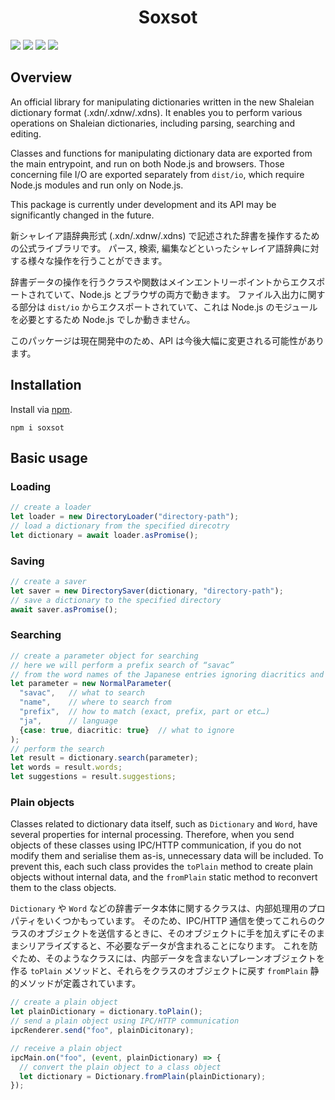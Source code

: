 <div align="center">
<h1>Soxsot</h1>
</div>

![](https://img.shields.io/github/package-json/v/Ziphil/Soxsot)
![](https://img.shields.io/github/commit-activity/y/Ziphil/Soxsot?label=commits)
![](https://img.shields.io/github/workflow/status/Ziphil/Soxsot/test?label=test)
[![](https://img.shields.io/codecov/c/github/Ziphil/Soxsot)](https://app.codecov.io/gh/Ziphil/Soxsot)


## Overview
An official library for manipulating dictionaries written in the new Shaleian dictionary format (.xdn/.xdnw/.xdns).
It enables you to perform various operations on Shaleian dictionaries, including parsing, searching and editing.

Classes and functions for manipulating dictionary data are exported from the main entrypoint, and run on both Node.js and browsers.
Those concerning file I/O are exported separately from `dist/io`, which require Node.js modules and run only on Node.js.

This package is currently under development and its API may be significantly changed in the future.

新シャレイア語辞典形式 (.xdn/.xdnw/.xdns) で記述された辞書を操作するための公式ライブラリです。
パース, 検索, 編集などといったシャレイア語辞典に対する様々な操作を行うことができます。

辞書データの操作を行うクラスや関数はメインエントリーポイントからエクスポートされていて、Node.js とブラウザの両方で動きます。
ファイル入出力に関する部分は `dist/io` からエクスポートされていて、これは Node.js のモジュールを必要とするため Node.js でしか動きません。

このパッケージは現在開発中のため、API は今後大幅に変更される可能性があります。

## Installation
Install via [npm](https://www.npmjs.com/package/soxsot).
```
npm i soxsot
```

## Basic usage
### Loading
```typescript
// create a loader
let loader = new DirectoryLoader("directory-path");
// load a dictionary from the specified direcotry
let dictionary = await loader.asPromise();
```

### Saving
```typescript
// create a saver
let saver = new DirectorySaver(dictionary, "directory-path");
// save a dictionary to the specified directory
await saver.asPromise();
```

### Searching
```typescript
// create a parameter object for searching
// here we will perform a prefix search of “savac”
// from the word names of the Japanese entries ignoring diacritics and cases
let parameter = new NormalParameter(
  "savac",   // what to search
  "name",    // where to search from
  "prefix",  // how to match (exact, prefix, part or etc…)
  "ja",      // language
  {case: true, diacritic: true}  // what to ignore
);
// perform the search
let result = dictionary.search(parameter);
let words = result.words;
let suggestions = result.suggestions;
```

### Plain objects
Classes related to dictionary data itself, such as `Dictionary` and `Word`, have several properties for internal processing.
Therefore, when you send objects of these classes using IPC/HTTP communication, if you do not modify them and serialise them as-is, unnecessary data will be included.
To prevent this, each such class provides the `toPlain` method to create plain objects without internal data, and the `fromPlain` static method to reconvert them to the class objects.

`Dictionary` や `Word` などの辞書データ本体に関するクラスは、内部処理用のプロパティをいくつかもっています。
そのため、IPC/HTTP 通信を使ってこれらのクラスのオブジェクトを送信するときに、そのオブジェクトに手を加えずにそのままシリアライズすると、不必要なデータが含まれることになります。
これを防ぐため、そのようなクラスには、内部データを含まないプレーンオブジェクトを作る `toPlain` メソッドと、それらをクラスのオブジェクトに戻す `fromPlain` 静的メソッドが定義されています。

```typescript
// create a plain object
let plainDictionary = dictionary.toPlain();
// send a plain object using IPC/HTTP communication
ipcRenderer.send("foo", plainDicitonary);

// receive a plain object
ipcMain.on("foo", (event, plainDictionary) => {
  // convert the plain object to a class object
  let dictionary = Dictionary.fromPlain(plainDictionary);
});
```